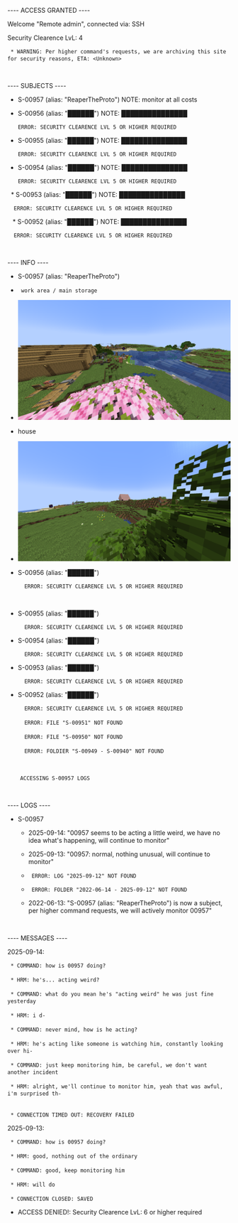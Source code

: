 ---- ACCESS GRANTED ----

Welcome "Remote admin", connected via: SSH

Security Clearence LvL: 4

     * WARNING: Per higher command's requests, we are archiving this site for security reasons, ETA: <Unknown>


‎ 
‎ 
‎ 
‎ 
‎ 
‎ 
‎ 
‎ 
‎ 
‎ 
‎ 
‎ 















---- SUBJECTS ----
* S-00957 (alias: "ReaperTheProto")
     NOTE: monitor at all costs

* S-00956 (alias: "██████")
      NOTE: ███████████████

      ERROR: SECURITY CLEARENCE LVL 5 OR HIGHER REQUIRED

* S-00955 (alias: "██████")
      NOTE: ███████████████

      ERROR: SECURITY CLEARENCE LVL 5 OR HIGHER REQUIRED


* S-00954 (alias: "██████")
      NOTE: ███████████████

      ERROR: SECURITY CLEARENCE LVL 5 OR HIGHER REQUIRED

‎ 
‎ * S-00953 (alias: "██████")
      NOTE: ███████████████

      ERROR: SECURITY CLEARENCE LVL 5 OR HIGHER REQUIRED
‎ 
‎ 
‎ * S-00952 (alias: "██████")
      NOTE: ███████████████

      ERROR: SECURITY CLEARENCE LVL 5 OR HIGHER REQUIRED
‎ 
‎ 
‎ 
‎ 
‎ 


---- INFO ----
* S-00957 (alias: "ReaperTheProto")
*      work area / main storage
*    ![image_workarea.png](2025-09-14_20.36.45.png)

*    house
*    ![image_house.png](2025-09-14_20.51.00.png)


* S-00956 (alias: "██████")

        ERROR: SECURITY CLEARENCE LVL 5 OR HIGHER REQUIRED
‎ 

* S-00955 (alias: "██████")

        ERROR: SECURITY CLEARENCE LVL 5 OR HIGHER REQUIRED


* S-00954 (alias: "██████")

        ERROR: SECURITY CLEARENCE LVL 5 OR HIGHER REQUIRED


* S-00953 (alias: "██████")

        ERROR: SECURITY CLEARENCE LVL 5 OR HIGHER REQUIRED


* S-00952 (alias: "██████")

        ERROR: SECURITY CLEARENCE LVL 5 OR HIGHER REQUIRED

        ERROR: FILE "S-00951" NOT FOUND

        ERROR: FILE "S-00950" NOT FOUND

        ERROR: FOLDIER "S-00949 - S-00940" NOT FOUND
‎ 
‎ 
‎ 
‎ 
‎ 
‎ 
‎ 
        
        ACCESSING S-00957 LOGS

‎ 
‎ 
‎ 


---- LOGS ----
* S-00957
  
     *  2025-09-14: "00957 seems to be acting a little weird, we have no idea what's happening, will continue to monitor"

     *  2025-09-13: "00957: normal, nothing unusual, will continue to monitor"
 
     *      ERROR: LOG "2025-09-12" NOT FOUND
     *      ERROR: FOLDER "2022-06-14 - 2025-09-12" NOT FOUND

     *  2022-06-13: "S-00957 (alias: "ReaperTheProto") is now a subject, per higher command requests, we will actively monitor 00957"
 



‎ 
‎ 
‎ 
‎ 
‎ 
‎ 
‎ 
‎ 
‎ 
‎ 


---- MESSAGES ----

2025-09-14: 

     * COMMAND: how is 00957 doing?
     
     * HRM: he's... acting weird?
     
     * COMMAND: what do you mean he's "acting weird" he was just fine yesterday

     * HRM: i d- 
     
     * COMMAND: never mind, how is he acting?
     
     * HRM: he's acting like someone is watching him, constantly looking over hi-
     
     * COMMAND: just keep monitoring him, be careful, we don't want another incident
     
     * HRM: alright, we'll continue to monitor him, yeah that was awful, i'm surprised th-
     

     * CONNECTION TIMED OUT: RECOVERY FAILED


2025-09-13: 

     * COMMAND: how is 00957 doing?
     
     * HRM: good, nothing out of the ordinary
     
     * COMMAND: good, keep monitoring him
     
     * HRM: will do

     * CONNECTION CLOSED: SAVED


* ACCESS DENIED!: Security Clearence LvL: 6 or higher required
















